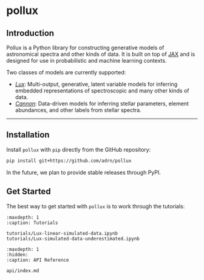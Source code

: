 # pollux

## Introduction

Pollux is a Python library for constructing generative models of astronomical spectra
and other kinds of data. It is built on top of [JAX][jax] and is designed for use in
probabilistic and machine learning contexts.

Two classes of models are currently supported:

- [_Lux_](https://arxiv.org/abs/2502.01745): Multi-output, generative, latent variable
  models for inferring embedded representations of spectroscopic and many other kinds of
  data.
- [_Cannon_](https://arxiv.org/abs/1501.07604): Data-driven models for inferring stellar
  parameters, element abundances, and other labels from stellar spectra.

---

## Installation

Install `pollux` with `pip` directly from the GitHub repository:

```bash
pip install git+https://github.com/adrn/pollux
```

In the future, we plan to provide stable releases through PyPI.

<!-- [![PyPI version][pypi-version]][pypi-link] -->
<!-- [![PyPI platforms][pypi-platforms]][pypi-link] -->

[jax]: https://jax.readthedocs.io/en/latest/

<!-- [pypi-link]: https://pypi.org/project/TODO/ -->
<!-- [pypi-platforms]: https://img.shields.io/pypi/pyversions/TODO -->
<!-- [pypi-version]: https://img.shields.io/pypi/v/TODO -->

## Get Started

The best way to get started with `pollux` is to work through the tutorials:

```{toctree}
:maxdepth: 1
:caption: Tutorials

tutorials/Lux-linear-simulated-data.ipynb
tutorials/Lux-simulated-data-underestimated.ipynb
```

```{toctree}
:maxdepth: 1
:hidden:
:caption: API Reference

api/index.md
```
